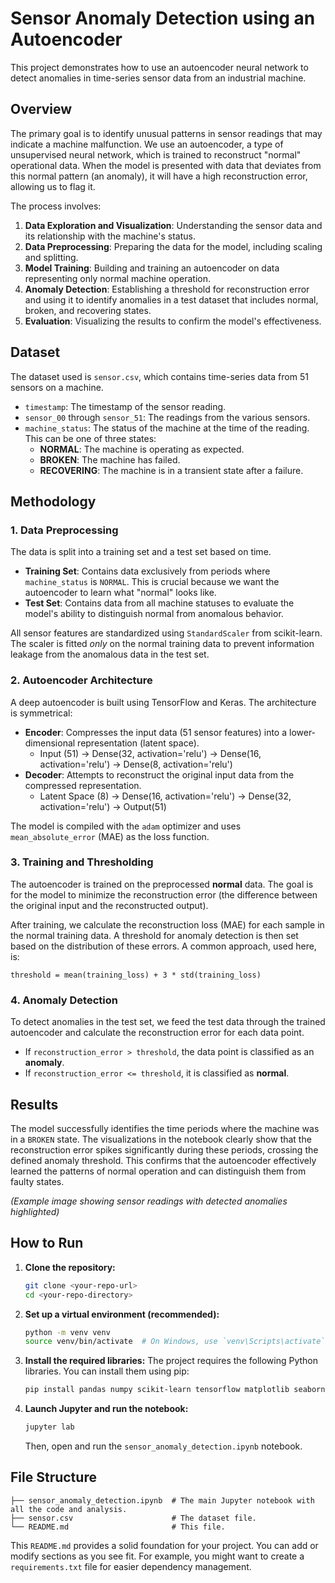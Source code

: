 # Sensor Anomaly Detection using an Autoencoder

This project demonstrates how to use an autoencoder neural network to detect anomalies in time-series sensor data from an industrial machine.

## Overview

The primary goal is to identify unusual patterns in sensor readings that may indicate a machine malfunction. We use an autoencoder, a type of unsupervised neural network, which is trained to reconstruct "normal" operational data. When the model is presented with data that deviates from this normal pattern (an anomaly), it will have a high reconstruction error, allowing us to flag it.

The process involves:
1.  **Data Exploration and Visualization**: Understanding the sensor data and its relationship with the machine's status.
2.  **Data Preprocessing**: Preparing the data for the model, including scaling and splitting.
3.  **Model Training**: Building and training an autoencoder on data representing only normal machine operation.
4.  **Anomaly Detection**: Establishing a threshold for reconstruction error and using it to identify anomalies in a test dataset that includes normal, broken, and recovering states.
5.  **Evaluation**: Visualizing the results to confirm the model's effectiveness.

## Dataset

The dataset used is `sensor.csv`, which contains time-series data from 51 sensors on a machine.

-   `timestamp`: The timestamp of the sensor reading.
-   `sensor_00` through `sensor_51`: The readings from the various sensors.
-   `machine_status`: The status of the machine at the time of the reading. This can be one of three states:
    -   **NORMAL**: The machine is operating as expected.
    -   **BROKEN**: The machine has failed.
    -   **RECOVERING**: The machine is in a transient state after a failure.

## Methodology

### 1. Data Preprocessing

The data is split into a training set and a test set based on time.

-   **Training Set**: Contains data exclusively from periods where `machine_status` is `NORMAL`. This is crucial because we want the autoencoder to learn what "normal" looks like.
-   **Test Set**: Contains data from all machine statuses to evaluate the model's ability to distinguish normal from anomalous behavior.

All sensor features are standardized using `StandardScaler` from scikit-learn. The scaler is fitted *only* on the normal training data to prevent information leakage from the anomalous data in the test set.

### 2. Autoencoder Architecture

A deep autoencoder is built using TensorFlow and Keras. The architecture is symmetrical:

-   **Encoder**: Compresses the input data (51 sensor features) into a lower-dimensional representation (latent space).
    -   Input (51) -> Dense(32, activation='relu') -> Dense(16, activation='relu') -> Dense(8, activation='relu')
-   **Decoder**: Attempts to reconstruct the original input data from the compressed representation.
    -   Latent Space (8) -> Dense(16, activation='relu') -> Dense(32, activation='relu') -> Output(51)

The model is compiled with the `adam` optimizer and uses `mean_absolute_error` (MAE) as the loss function.

### 3. Training and Thresholding

The autoencoder is trained on the preprocessed **normal** data. The goal is for the model to minimize the reconstruction error (the difference between the original input and the reconstructed output).

After training, we calculate the reconstruction loss (MAE) for each sample in the normal training data. A threshold for anomaly detection is then set based on the distribution of these errors. A common approach, used here, is:

`threshold = mean(training_loss) + 3 * std(training_loss)`

### 4. Anomaly Detection

To detect anomalies in the test set, we feed the test data through the trained autoencoder and calculate the reconstruction error for each data point.

-   If `reconstruction_error > threshold`, the data point is classified as an **anomaly**.
-   If `reconstruction_error <= threshold`, it is classified as **normal**.

## Results

The model successfully identifies the time periods where the machine was in a `BROKEN` state. The visualizations in the notebook clearly show that the reconstruction error spikes significantly during these periods, crossing the defined anomaly threshold. This confirms that the autoencoder effectively learned the patterns of normal operation and can distinguish them from faulty states.


*(Example image showing sensor readings with detected anomalies highlighted)*

## How to Run

1.  **Clone the repository:**
    ```bash
    git clone <your-repo-url>
    cd <your-repo-directory>
    ```

2.  **Set up a virtual environment (recommended):**
    ```bash
    python -m venv venv
    source venv/bin/activate  # On Windows, use `venv\Scripts\activate`
    ```

3.  **Install the required libraries:**
    The project requires the following Python libraries. You can install them using pip:
    ```bash
    pip install pandas numpy scikit-learn tensorflow matplotlib seaborn jupyterlab
    ```

4.  **Launch Jupyter and run the notebook:**
    ```bash
    jupyter lab
    ```
    Then, open and run the `sensor_anomaly_detection.ipynb` notebook.

## File Structure

```
├── sensor_anomaly_detection.ipynb  # The main Jupyter notebook with all the code and analysis.
├── sensor.csv                      # The dataset file.
└── README.md                       # This file.
```

This `README.md` provides a solid foundation for your project. You can add or modify sections as you see fit. For example, you might want to create a `requirements.txt` file for easier dependency management.
